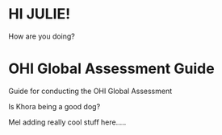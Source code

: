 # HI JULIE! 

How are you doing?


# OHI Global Assessment Guide
Guide for conducting the OHI Global Assessment

Is Khora being a good dog?

Mel adding really cool stuff here.....